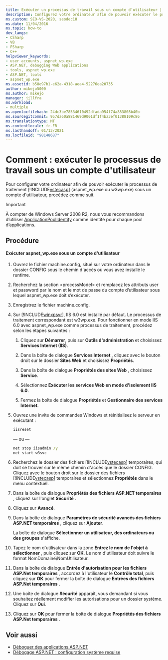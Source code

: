 ```yaml
---
title: Exécuter un processus de travail sous un compte d’utilisateur | Microsoft Docs
description: Configurez votre ordinateur afin de pouvoir exécuter le processus de travail ASP.NET (aspnet_wp.exe ou w3wp.exe) sous un compte d’utilisateur dans Visual Studio.
ms.custom: SEO-VS-2020, seodec18
ms.date: 11/04/2016
ms.topic: how-to
dev_langs:
- CSharp
- VB
- FSharp
- C++
helpviewer_keywords:
- user accounts, aspnet_wp.exe
- ASP.NET, debugging Web applications
- tools, aspnet_wp.exe
- ASP.NET, tools
- aspnet_wp.exe
ms.assetid: b58e97b1-e62a-4318-aea4-52276ea20735
author: mikejo5000
ms.author: mikejo
manager: jillfra
ms.workload:
- multiple
ms.openlocfilehash: 24dc3be78534610492dfada954f74a883808b40b
ms.sourcegitcommit: 957da60a881469d9001df1f4ba3ef01388109c86
ms.translationtype: MT
ms.contentlocale: fr-FR
ms.lasthandoff: 01/13/2021
ms.locfileid: "98148687"
---
```

# <a name="how-to-run-the-worker-process-under-a-user-account"></a>Comment : exécuter le processus de travail sous un compte d'utilisateur
Pour configurer votre ordinateur afin de pouvoir exécuter le processus de traitement [!INCLUDE[vstecasp](../code-quality/includes/vstecasp_md.md)] (aspnet_wp.exe ou w3wp.exe) sous un compte d'utilisateur, procédez comme suit.

 > [!IMPORTANT]
 > À compter de Windows Server 2008 R2, nous vous recommandons d’utiliser [ApplicationPoolIdentity](/iis/manage/configuring-security/application-pool-identities) comme identité pour chaque pool d’applications.

## <a name="procedure"></a>Procédure

#### <a name="to-run-aspnet_wpexe-under-a-user-account"></a>Exécuter aspnet_wp.exe sous un compte d'utilisateur

1. Ouvrez le fichier machine.config, situé sur votre ordinateur dans le dossier CONFIG sous le chemin d'accès où vous avez installé le runtime.

2. Recherchez la section &lt;processModel&gt; et remplacez les attributs user et password par le nom et le mot de passe du compte d’utilisateur sous lequel aspnet_wp.exe doit s’exécuter.

3. Enregistrez le fichier machine.config.

4. Sur [!INCLUDE[winxpsvr](../debugger/includes/winxpsvr_md.md)], IIS 6.0 est installé par défaut. Le processus de traitement correspondant est w3wp.exe. Pour fonctionner en mode IIS 6.0 avec aspnet_wp.exe comme processus de traitement, procédez selon les étapes suivantes :

   1. Cliquez sur **Démarrer**, puis sur **Outils d'administration** et choisissez **Services Internet (IIS)**.

   2. Dans la boîte de dialogue **Services Internet** , cliquez avec le bouton droit sur le dossier **Sites Web** et choisissez **Propriétés**.

   3. Dans la boîte de dialogue **Propriétés des sites Web** , choisissez **Service**.

   4. Sélectionnez **Exécuter les services Web en mode d'isolement IIS 6.0**.

   5. Fermez la boîte de dialogue **Propriétés** et **Gestionnaire des services Internet**.

5. Ouvrez une invite de commandes Windows et réinitialisez le serveur en exécutant :

   ```cmd
   iisreset
   ```

   — ou —

   ```cmd
   net stop iisadmin /y
   net start w3svc
   ```

6. Recherchez le dossier des fichiers [!INCLUDE[vstecasp](../code-quality/includes/vstecasp_md.md)] temporaires, qui doit se trouver sur le même chemin d'accès que le dossier CONFIG. Cliquez avec le bouton droit sur le dossier des fichiers [!INCLUDE[vstecasp](../code-quality/includes/vstecasp_md.md)] temporaires et sélectionnez **Propriétés** dans le menu contextuel.

7. Dans la boîte de dialogue **Propriétés des fichiers ASP.NET temporaires** , cliquez sur l'onglet **Sécurité** .

8. Cliquez sur **Avancé**.

9. Dans la boîte de dialogue **Paramètres de sécurité avancés des fichiers ASP.NET temporaires** , cliquez sur **Ajouter**.

    La boîte de dialogue **Sélectionner un utilisateur, des ordinateurs ou des groupes** s'affiche.

10. Tapez le nom d'utilisateur dans la zone **Entrez le nom de l'objet à sélectionner** , puis cliquez sur **OK**. Le nom d'utilisateur doit suivre le format NomDomaine\NomUtilisateur.

11. Dans la boîte de dialogue **Entrée d'autorisation pour les fichiers ASP.Net temporaires** , accordez à l'utilisateur le **Contrôle total**, puis cliquez sur **OK** pour fermer la boîte de dialogue **Entrées des fichiers ASP.Net temporaires** .

12. Une boîte de dialogue **Sécurité** apparaît, vous demandant si vous souhaitez réellement modifier les autorisations pour un dossier système. Cliquez sur **Oui**.

13. Cliquez sur **OK** pour fermer la boîte de dialogue **Propriétés des fichiers ASP.Net temporaires** .

## <a name="see-also"></a>Voir aussi
- [Déboguer des applications ASP.NET](../debugger/how-to-enable-debugging-for-aspnet-applications.md)
- [Débogage ASP.NET : configuration système requise](../debugger/aspnet-debugging-system-requirements.md)
